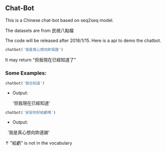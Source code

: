 ## Chat-Bot

This is a Chinese chat-bot based on seq2seq model.

The datasets are from 民視八點檔

The code will be released after 2018/1/15. Here is a api to demo the chatbot.

```python
chatbot('我是真心想向妳保證')
```

It may return "但我現在已經知道了"


### Some Examples:

```python
chatbot('我也知道')
```
- Output:

    '但我現在已經知道'
    
```python
chatbot('安安你好給虧嗎')
```
- Output:

    '我是真心想向妳道謝'
    
↑ "給虧" is not in the vocabulary
